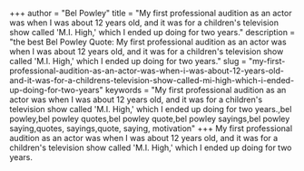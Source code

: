 +++
author = "Bel Powley"
title = "My first professional audition as an actor was when I was about 12 years old, and it was for a children's television show called 'M.I. High,' which I ended up doing for two years."
description = "the best Bel Powley Quote: My first professional audition as an actor was when I was about 12 years old, and it was for a children's television show called 'M.I. High,' which I ended up doing for two years."
slug = "my-first-professional-audition-as-an-actor-was-when-i-was-about-12-years-old-and-it-was-for-a-childrens-television-show-called-mi-high-which-i-ended-up-doing-for-two-years"
keywords = "My first professional audition as an actor was when I was about 12 years old, and it was for a children's television show called 'M.I. High,' which I ended up doing for two years.,bel powley,bel powley quotes,bel powley quote,bel powley sayings,bel powley saying,quotes, sayings,quote, saying, motivation"
+++
My first professional audition as an actor was when I was about 12 years old, and it was for a children's television show called 'M.I. High,' which I ended up doing for two years.
